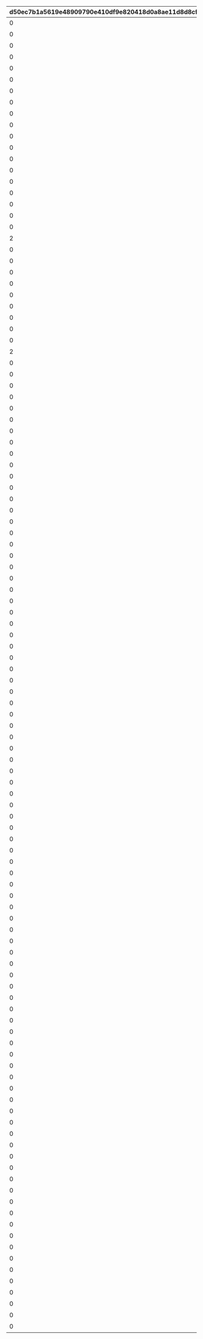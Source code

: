 |d50ec7b1a5619e48909790e410df9e820418d0a8ae11d8d8cfb5967af39fd6c3|9cedcf4e7a787b413c52e059e09729cdaa1f4c6da60d46b716438a98e51514c0|89e61f2d71d5ba9ceb6df1850d2728deffadaca920cc44ca63d42d644a4a1d18|2ac1656c8243c6966f76cfe8d08811ffc13ffbf2179b2bf86f9b4c33a693bfb5|c19a7067e107a541dc09048d8a188978c1db761ec4b838b721117e68eeb31978|1085f171ff285a862413fa58916cfd33d421b56213f491c49bf0462f9091c966|5fad64eda78353f3d8e20301571bad9ffa0fec37390368e59a59b20e02df0c99|6c66215d7334d471e8bec8573b86bfb7e9a290b3bad96c1e7b2f8e15de4f93a0|
| --- | --- | --- | --- | --- | --- | --- | --- |
|0|1|1|1|0|1|52001|【料理】ダイスが2個に増える|
|0|1|1|2|0|1|52002|【料理】ダイスの目が必ず「1」になる|
|0|1|2|3|0|3|52002|【料理】次のターン数のカウントをスキップする|
|0|1|1|4|0|1|52004|【料理】ダイスの目が必ず「4」になる|
|0|1|1|5|0|1|52006|【料理】ダイスの目が\n「4・5・6」のみになる|
|0|1|1|6|0|1|52007|【料理】ダイスの目が1ターン目は必ず「3」に、2ターン目は必ず「6」になる|
|0|1|1|7|0|1|52003|【料理】ダイスの目が必ず「5」になる|
|0|1|7|8|0|2|52008|【料理】マイルマスの獲得マイルが200%アップする|
|0|2|2|9|0|3|4|【イベント】次のターン数のカウントをスキップする|
|0|2|3|10|0|2|5|【イベント】マイルマスの獲得マイルが100%アップする|
|0|2|5|11|0|2|6|【イベント】ミニゲームの獲得マイルが100%アップする|
|0|2|4|12|0|3|7|【イベント】マイルショップの全商品が20%以上割引される|
|0|1|1|13|0|1|52009|【料理】ダイスの目が1ターン目は必ず「8」に、2ターン目は必ず「1」になる|
|0|1|6|14|0|2|52010|【料理】「マイルマス」「トレ\nジャーマス」「ショップマス」のRANKが1つ上がる|
|0|1|1|15|0|1|52011|【料理】ダイスの目が1ターン目は必ず「2」に、2ターン目は必ず「7」になる|
|0|1|1|16|0|1|52012|【料理】ダイスの目が\n「1・2・3」のみになる|
|0|1|2|17|0|3|52012|【料理】次のターン数のカウントをスキップする|
|0|1|8|18|0|1|52014|【料理】移動時にマイルマスをスキップできる|
|0|1|1|19|0|1|52005|【料理】次回移動時に1マス分多く進める|
|2|1|1|20|2|1|52014|【料理】次回移動時に1マス分多く進める|
|0|1|1|21|0|1|52015|【料理】ダイスが2個に増える|
|0|1|1|22|0|1|52015|【料理】次回移動時に1マス分多く進める|
|0|1|1|23|0|1|52016|【料理】ダイスの目が必ず「6」になる|
|0|1|9|24|0|1|52017|【料理】移動系カテゴリーの料理が食べられなくなる|
|0|1|1|25|0|1|52018|【料理】ダイスの目が必ず「3」になる|
|0|1|1|26|0|1|52019|【料理】ダイスの目が必ず「8」になる|
|0|2|2|27|0|3|98011|【イベント】次のターン数のカウントをスキップする|
|0|2|2|28|0|3|98012|【イベント】次のターン数のカウントをスキップする|
|0|1|10|29|0|2|52020|【料理】移動時にマイルマスをスキップできる|
|2|1|1|30|2|1|52020|【料理】次回移動時に1マス分多く進める|
|0|1|10|31|0|2|52021|【料理】移動時にトレジャーマスをスキップできる|
|0|1|1|32|0|1|52022|【料理】ダイスの「5と6」の\n目が出る確率が3倍になる|
|0|1|1|33|0|1|52023|【料理】ダイスの目が1ターン目は必ず「6」に、2ターン目は必ず「3」になる|
|0|1|1|34|0|1|52024|【料理】次回移動時に3マス分多く進める|
|0|1|10|35|0|2|52025|【料理】移動時に「マイルマス」「トレジャーマス」をスキップできる|
|0|1|1|36|0|1|52027|【料理】ダイスの目が必ず「5」になる|
|0|1|1|37|0|1|52028|【料理】ダイスの目が\n「1・2」のみになる|
|0|1|1|38|0|1|52029|【料理】ダイスの目が必ず「2」になる|
|0|1|2|39|0|3|52029|【料理】次のターン数のカウントをスキップする|
|0|2|4|40|0|3|8|【イベント】マイルショップの全商品が20%以上割引される|
|0|1|11|41|0|3|52030|【料理】「マイルマス」を「トレジャーマス」に変化させる|
|0|1|1|42|0|1|52031|【料理】ダイスの目が\n「1・6・6・6・8・8」になる|
|0|1|10|43|0|2|52032|【料理】移動時に料理マスをスキップできる|
|0|1|8|44|0|1|52034|【料理】移動時にマイルマスをスキップできる|
|0|1|1|45|0|1|52036|【料理】ダイスの目が1ターン目は必ず「12」に、2・3ターン目は必ず「1」になる|
|0|1|6|46|0|2|52037|【料理】「マイルマス」「トレ\nジャーマス」「ショップマス」のRANKが1つ上がる|
|0|1|1|47|0|1|52038|【料理】ダイスが2個に増える|
|0|1|11|48|0|3|52039|【料理】「マイルマス」を「ショップマス」に変化させる|
|0|1|10|49|0|2|52040|【料理】移動時にトレジャーマスをスキップできる|
|0|3|99|1001|0|1|1|最大ｎマイルを入手する|
|0|3|99|1002|0|1|2|ダイスを1回振りなおせる|
|0|3|99|1003|0|1|3|ダイスを1回振りなおせる_有効ターン2|
|0|3|126501|11001|0|1|1001|【仲間】最大50％割引確定の\nショップを開く\n（1品100％割引あり）|
|0|3|105301|11002|0|1|1002|【仲間】最大1000マイルを入手する|
|0|3|126401|11003|0|1|1003|【仲間】料理を1つ入手する|
|0|3|100501|11004|0|1|1004|【仲間】ダイスの目を1回振りなおせる|
|0|3|101301|11005|0|1|1005|【仲間】ダイスの目を2回振りなおせる|
|0|3|104301|11006|0|1|1006|【仲間】出目が4のダイスを同時に振ってどちらか選択できる|
|0|3|102701|11007|0|1|1007|【仲間】出目が3のダイスを同時に振ってどちらか選択できる|
|0|3|100901|11008|0|1|1008|【仲間】出目の合計が7以上になるまでダイスを追加で振れる|
|0|3|105101|11009|0|1|1009|【仲間】最大50％割引確定の\nショップを開く\n（1品100％割引あり）|
|0|3|101801|11010|0|1|1010|【仲間】最大1000マイルを入手する|
|0|3|129701|11011|0|1|1011|【仲間】ダイスの表と裏どちらを適用するか選択できる|
|0|3|101601|11012|0|1|1012|【仲間】ダイスの目を1回振りなおせる|
|0|3|105601|11013|0|1|1013|【仲間】ダイスの目を2回振りなおせる|
|0|3|102001|11014|0|1|1014|【仲間】出目が3のダイスを同時に振ってどちらか選択できる|
|0|3|129601|11015|0|1|1015|【仲間】出目の合計が7以上になるまでダイスを追加で振れる|
|0|3|100401|11016|0|1|1016|【仲間】出たダイスの目が奇数だった場合、ライバルを1ターン休みにできる|
|0|3|127701|11017|0|1|1017|【仲間】出たダイスの目が偶数だった場合、1マス分多く進める|
|0|3|127801|11018|0|1|1018|【仲間】出たダイスの目が奇数だった場合、ライバルを1ターン休みにできる|
|0|3|104801|11019|0|1|1019|【仲間】最大50％割引確定の\nショップを開く\n（1品100％割引あり）|
|0|3|104701|11020|0|1|1020|【仲間】ダイスの目を2回振りなおせる|
|0|3|105001|11021|0|1|1021|【仲間】出目の合計が7以上になるまでダイスを追加で振れる|
|0|3|103201|11022|0|1|1022|【仲間】最大2000マイルを入手する|
|0|3|130901|11023|0|1|1023|【仲間】福引券を1枚入手する|
|0|3|102501|11024|0|1|1024|【仲間】料理を1つ入手する|
|0|3|100801|11025|0|1|1025|【仲間】ダイスの表と裏どちらを適用するか選択できる|
|0|3|123301|11026|0|1|1026|【仲間】出目が4のダイスを同時に振ってどちらか選択できる|
|0|3|104601|11027|0|1|1027|【仲間】最大50％割引確定の\nショップを開く\n（1品100％割引あり）|
|0|3|118101|11028|0|1|1028|【仲間】ダイスの目を2回振りなおせる|
|0|3|103401|11029|0|1|1029|【仲間】出目の合計が7以上になるまでダイスを追加で振れる|
|0|3|118001|11030|0|1|1030|【仲間】最大2000マイルを入手する|
|0|3|102801|11031|0|1|1031|【仲間】福引券を1枚入手する|
|0|3|100201|11032|0|1|1032|【仲間】料理を1つ入手する|
|0|3|101201|11033|0|1|1033|【仲間】出たダイスの目が奇数だった場合、1マス分多く進める|
|0|3|118201|11034|0|1|1034|【仲間】ダイスの目を1回振りなおせる|
|0|3|106101|11035|0|1|1035|【仲間】出目の合計が7以上になるまでダイスを追加で振れる|
|0|3|103101|11036|0|1|1036|【仲間】出目が4のダイスを同時に振ってどちらか選択できる|
|0|3|103301|11037|0|1|1037|【仲間】最大50％割引確定の\nショップを開く\n（1品100％割引あり）|
|0|3|103601|11038|0|1|1038|【仲間】最大2000マイルを入手する|
|0|3|133001|11039|0|1|1039|【仲間】福引券を1枚入手する|
|0|3|133101|11040|0|1|1040|【仲間】料理を1つ入手する|
|0|3|106801|11041|0|1|1041|【仲間】ダイスの表と裏どちらを適用するか選択できる|
|0|3|107101|11042|0|1|1042|【仲間】ダイスの目を1回振りなおせる|
|0|3|107001|11043|0|1|1043|【仲間】出目の合計が7以上になるまでダイスを追加で振れる|
|0|3|106501|11044|0|1|1044|【仲間】出目が4のダイスを同時に振ってどちらか選択できる|
|0|3|111001|11045|0|1|1045|【仲間】最大50％割引確定の\nショップを開く\n（1品100％割引あり）|
|0|3|134901|11046|0|1|1046|【仲間】最大2000マイルを入手する|
|0|3|105401|11047|0|1|1047|【仲間】福引券を1枚入手する|
|0|3|134701|11048|0|1|1048|【仲間】料理を1つ入手する|
|0|3|100101|11049|0|1|1049|【仲間】ダイスの表と裏どちらを適用するか選択できる|
|0|3|100701|11050|0|1|1050|【仲間】ダイスの目を1回振りなおせる|
|0|3|103001|11051|0|1|1051|【仲間】出目の合計が7以上になるまでダイスを追加で振れる|
|0|3|101401|11052|0|1|1052|【仲間】出たダイスの目が偶数だった場合、1マス分多く進める|
|0|3|135901|11053|0|1|1053|【仲間】最大50％割引確定の\nショップを開く\n（1品100％割引あり）|
|0|3|102601|11054|0|1|1054|【仲間】最大2000マイルを入手する|
|0|3|132401|11055|0|1|1055|【仲間】福引券を1枚入手する|
|0|3|135801|11056|0|1|1056|【仲間】料理を1つ入手する|
|0|3|100301|11057|0|1|1057|【仲間】ダイスの表と裏どちらを適用するか選択できる|
|0|3|106701|11058|0|1|1058|【仲間】ダイスの目を1回振りなおせる|
|0|3|132301|11059|0|1|1059|【仲間】出目の合計が7以上になるまでダイスを追加で振れる|
|0|3|105201|11060|0|1|1060|【仲間】出たダイスの目が奇数だった場合、1マス分多く進める|
|0|3|102201|11061|0|1|1061|【仲間】最大50％割引確定の\nショップを開く\n（1品100％割引あり）|
|0|3|100601|11062|0|1|1062|【仲間】最大2000マイルを入手する|
|0|3|136201|11063|0|1|1063|【仲間】福引券を1枚入手する|
|0|3|110901|11064|0|1|1064|【仲間】料理を1つ入手する|